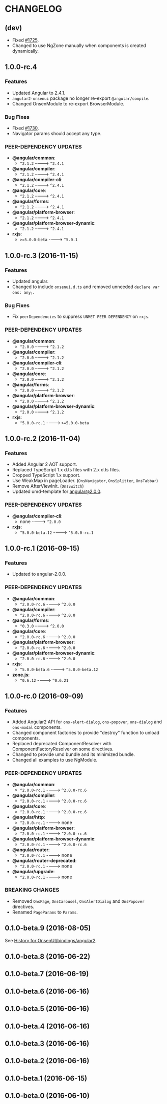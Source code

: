 <!--
Guidelines:
 * Release dates should be in UTC.
    * They can be retrieved from `npm info angular2-onsenui`.
-->

CHANGELOG
====

(dev)
----

 * Fixed [#1725](https://github.com/OnsenUI/OnsenUI/issues/1725).
 * Changed to use NgZone manually when components is created dynamically.

1.0.0-rc.4
----

### Features
 * Updated Angular to 2.4.1.
 * `angular2-onsenui` package no longer re-export `@angular/compile`.
 * Changed OnsenModule to re-export BrowserModule.

### Bug Fixes
 * Fixed [#1730](https://github.com/OnsenUI/OnsenUI/issues/1730).
 * Navigator params should accept any type.

### PEER-DEPENDENCY UPDATES
 * **@angular/common**:
    * `^2.1.2` ----> `^2.4.1`
 * **@angular/compiler**:
    * `^2.1.2` ----> `^2.4.1`
 * **@angular/compiler-cli**:
    * `^2.1.2` ----> `^2.4.1`
 * **@angular/core**:
    * `^2.1.2` ----> `^2.4.1`
 * **@angular/forms**:
    * `^2.1.2` ----> `^2.4.1`
 * **@angular/platform-browser**:
    * `^2.1.2` ----> `^2.4.1`
 * **@angular/platform-browser-dynamic**:
    * `^2.1.2` ----> `^2.4.1`
 * **rxjs**:
    * `>=5.0.0-beta` ----> `^5.0.1`

1.0.0-rc.3 (2016-11-15)
----

### Features
 * Updated angular.
 * Changed to include `onsenui.d.ts` and removed unneeded `declare var ons: any;`.

### Bug Fixes
 * Fix `peerDependencies` to suppress `UNMET PEER DEPENDENCY` on `rxjs`.

### PEER-DEPENDENCY UPDATES
 * **@angular/common**:
    * `^2.0.0` ----> `^2.1.2`
 * **@angular/compiler**:
    * `^2.0.0` ----> `^2.1.2`
 * **@angular/compiler-cli**:
    * `^2.0.0` ----> `^2.1.2`
 * **@angular/core**:
    * `^2.0.0` ----> `^2.1.2`
 * **@angular/forms**:
    * `^2.0.0` ----> `^2.1.2`
 * **@angular/platform-browser**:
    * `^2.0.0` ----> `^2.1.2`
 * **@angular/platform-browser-dynamic**:
    * `^2.0.0` ----> `^2.1.2`
 * **rxjs**:
    * `^5.0.0-rc.1` ----> `>=5.0.0-beta`

1.0.0-rc.2 (2016-11-04)
----

### Features
 * Added Angular 2 AOT support.
 * Replaced TypeScript 1.x d.ts files with 2.x d.ts files.
 * Dropped TypeScript 1.x support.
 * Use WeakMap in pageLoader. (`OnsNavigator`, `OnsSplitter`, `OnsTabbar`)
 * Remove AfterViewInit. (`OnsSwitch`)
 * Updated umd-template for angular@2.0.0.

### PEER-DEPENDENCY UPDATES
 * **@angular/compiler-cli**:
    * none ----> `^2.0.0`
 * **rxjs**:
    * `^5.0.0-beta.12` ----> `^5.0.0-rc.1`

1.0.0-rc.1 (2016-09-15)
----

### Features
 * Updated to angular-2.0.0.

### PEER-DEPENDENCY UPDATES
 * **@angular/common**:
    * `^2.0.0-rc.6` ----> `^2.0.0`
 * **@angular/compiler**:
    * `^2.0.0-rc.6` ----> `^2.0.0`
 * **@angular/forms**:
    * `^0.3.0` ----> `^2.0.0`
 * **@angular/core**:
    * `^2.0.0-rc.6` ----> `^2.0.0`
 * **@angular/platform-browser**:
    * `^2.0.0-rc.6` ----> `^2.0.0`
 * **@angular/platform-browser-dynamic**:
    * `^2.0.0-rc.6` ----> `^2.0.0`
 * **rxjs**:
    * `^5.0.0-beta.6` ----> `^5.0.0-beta.12`
 * **zone.js**:
    * `^0.6.12` ----> `^0.6.21`

1.0.0-rc.0 (2016-09-09)
----

### Features
 * Added Angular2 API for `ons-alert-dialog`, `ons-popover`, `ons-dialog` and `ons-modal` components.
 * Changed component factories to provide "destroy" function to unload components.
 * Replaced deprecated ComponentResolver with ComponentFactoryResolver on some directives.
 * Changed to provide umd bundle and its minimized bundle.
 * Changed all examples to use NgModule.

### PEER-DEPENDENCY UPDATES
 * **@angular/common**:
    * `^2.0.0-rc.1` ----> `^2.0.0-rc.6`
 * **@angular/compiler**:
    * `^2.0.0-rc.1` ----> `^2.0.0-rc.6`
 * **@angular/core**:
    * `^2.0.0-rc.1` ----> `^2.0.0-rc.6`
 * **@angular/http**:
    * `^2.0.0-rc.1` ----> none
 * **@angular/platform-browser**:
    * `^2.0.0-rc.1` ----> `^2.0.0-rc.6`
 * **@angular/platform-browser-dynamic**:
    * `^2.0.0-rc.1` ----> `^2.0.0-rc.6`
 * **@angular/router**:
    * `^2.0.0-rc.1` ----> none
 * **@angular/router-deprecated**:
    * `^2.0.0-rc.1` ----> none
 * **@angular/upgrade**:
    * `^2.0.0-rc.1` ----> none

### BREAKING CHANGES
 * Removed `OnsPage`, `OnsCarousel`, `OnsAlertDialog` and `OnsPopover` directives.
 * Renamed `PageParams` to `Params`.

0.1.0-beta.9 (2016-08-05)
----

See [History for OnsenUI/bindings/angular2](https://github.com/OnsenUI/OnsenUI/commits/master/bindings/angular2).

0.1.0-beta.8 (2016-06-22)
----

0.1.0-beta.7 (2016-06-19)
----

0.1.0-beta.6 (2016-06-16)
----

0.1.0-beta.5 (2016-06-16)
----

0.1.0-beta.4 (2016-06-16)
----

0.1.0-beta.3 (2016-06-16)
----

0.1.0-beta.2 (2016-06-16)
----

0.1.0-beta.1 (2016-06-15)
----

0.1.0-beta.0 (2016-06-10)
----

<!--

0.0.1-dev.8 (2016-06-10)
----

0.0.1-dev.7 (2016-06-10)
----

0.0.1-dev.6 (2016-06-10)
----

0.0.1-dev.5 (2016-06-10)
----

0.0.1-dev.4 (2016-06-10)
----

0.0.1-dev.3 (2016-06-10)
----

0.0.1-dev.2 (2016-06-10)
----

0.0.1-dev.1 (2016-06-10)
----

0.0.1-dev.0 (2016-06-10)
----

-->
